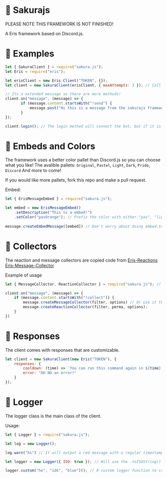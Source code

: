 # 🌸 Sakurajs

PLEASE NOTE THIS FRAMEWORK IS NOT FINISHED!

A Eris framework based on Discord.js.

# 🔧 Examples

```js
let { SakuraClient } = require("sakura.js");
let Eris = require("eris");

let erisClient = new Eris.Client("TOKEN", {});
let client = new SakuraClient(erisClient, { maxAttempts: 3 }); // Call the eris client in the main constructor.

// Its a extended message so there are more methods!
client.on("message", (message) => {
       if (message.content.startsWith("!send") {
           message.post("Hi this is a message from the sakurajs framework"); // message.post() works the same way channel.createMessage() but it catches the error.
       }
});

client.login(); // The login method will connect the bot, but if it is unable to, it will try to connect using the maxAttempts options or the default 5
```

# 📄 Embeds and Colors

The framework uses a better color pallet than Discord.js so you can choose what you like!
The avalible pallets: `Original`, `Pastel`, `Light`, `Dark`, `Pride`, `Discord`  And more to come!

If you would like more pallets, fork this repo and make a pull request.

Embed:
```js
let { ErisMessageEmbed } = require("sakura.js");

let embed = new ErisMessageEmbed()
    .setDescription("This is a embed!")
    .setColor("pasOrange"); // Prefix the color with either "pas", "light", "dark", "pride" or the original color
    
message.createEmbedMessage([embed]) // Don't worry about doing embed.toJSON(), the method already does it.
```

# 👷 Collectors

The reaction and message collectors are copied code from
[Eris-Reactions](https://github.com/knht/eris-reactions)
[Eris-Message-Collector](https://github.com/GodyFromDiscord/eris-message-collector)

Example of usage
```js
let { MessageCollector, ReactionCollector } = require("sakura.js"); // Import it

client.on("message", (message) => {
    if (message.content.startsWith("!collect")) {
        message.createMessageCollector(filter, options) // Or use it through the extended Message!
        message.createReactionCollector(filter, perma, options);
    }
})
```

# 💬 Responses
The client comes with responses that are customizable.

```js
let client = new SakuraClient(new Eris("TOKEN"), {
    responses: {
        cooldown: (time) => `You can run this command again in ${time}!`,
        error: "OH NO an error!"
    }
});
```

# 📙 Logger
The logger class is the main class of the client.

Usage:
```js
let { Logger } = require("sakura.js");

let log = new Logger();

log.warn("hi") // It will output a red message with a regular timestamp.

let logger = new Logger({ ISO: true }); // Will use the .toISOString() method in the Date constructor.

logger.custom("he", "idk", "blue")(); // A custom logger function to create a custom log. It returns a function because its a custom.
```
